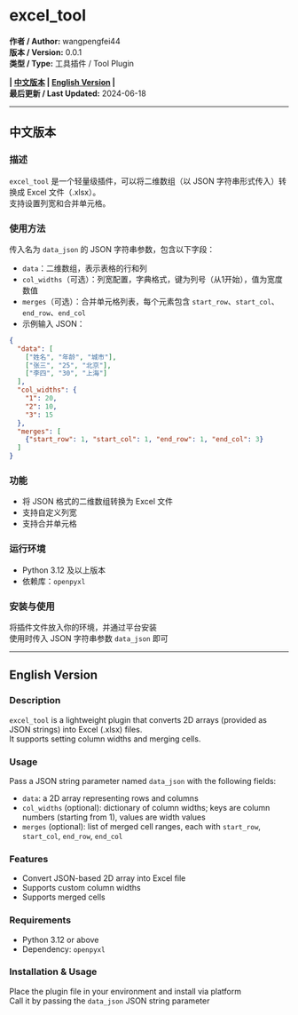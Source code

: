# excel_tool

**作者 / Author:** wangpengfei44  
**版本 / Version:** 0.0.1  
**类型 / Type:** 工具插件 / Tool Plugin  

**| [中文版本](#zh) | [English Version](#en) |**  
**最后更新 / Last Updated:** 2024-06-18

---

<a id="zh"></a>
## 中文版本

### 描述

`excel_tool` 是一个轻量级插件，可以将二维数组（以 JSON 字符串形式传入）转换成 Excel 文件（.xlsx）。  
支持设置列宽和合并单元格。

### 使用方法

传入名为 `data_json` 的 JSON 字符串参数，包含以下字段：

- `data`：二维数组，表示表格的行和列  
- `col_widths`（可选）：列宽配置，字典格式，键为列号（从1开始），值为宽度数值  
- `merges`（可选）：合并单元格列表，每个元素包含 `start_row`、`start_col`、`end_row`、`end_col`
- 示例输入 JSON：
```json
{
  "data": [
    ["姓名", "年龄", "城市"],
    ["张三", "25", "北京"],
    ["李四", "30", "上海"]
  ],
  "col_widths": {
    "1": 20,
    "2": 10,
    "3": 15
  },
  "merges": [
    {"start_row": 1, "start_col": 1, "end_row": 1, "end_col": 3}
  ]
}
```

### 功能

- 将 JSON 格式的二维数组转换为 Excel 文件  
- 支持自定义列宽  
- 支持合并单元格

### 运行环境

- Python 3.12 及以上版本  
- 依赖库：`openpyxl`

### 安装与使用

将插件文件放入你的环境，并通过平台安装  
使用时传入 JSON 字符串参数 `data_json` 即可

---

<a id="en"></a>
## English Version

### Description

`excel_tool` is a lightweight plugin that converts 2D arrays (provided as JSON strings) into Excel (.xlsx) files.  
It supports setting column widths and merging cells.

### Usage

Pass a JSON string parameter named `data_json` with the following fields:

- `data`: a 2D array representing rows and columns  
- `col_widths` (optional): dictionary of column widths; keys are column numbers (starting from 1), values are width values  
- `merges` (optional): list of merged cell ranges, each with `start_row`, `start_col`, `end_row`, `end_col`

### Features

- Convert JSON-based 2D array into Excel file  
- Supports custom column widths  
- Supports merged cells

### Requirements

- Python 3.12 or above  
- Dependency: `openpyxl`

### Installation & Usage

Place the plugin file in your environment and install via platform  
Call it by passing the `data_json` JSON string parameter
